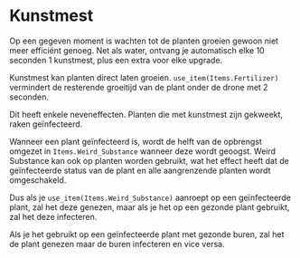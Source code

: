# Kunstmest
Op een gegeven moment is wachten tot de planten groeien gewoon niet meer efficiënt genoeg.
Net als water, ontvang je automatisch elke 10 seconden 1 kunstmest, plus een extra voor elke upgrade.

Kunstmest kan planten direct laten groeien. `use_item(Items.Fertilizer)` vermindert de resterende groeitijd van de plant onder de drone met 2 seconden.

Dit heeft enkele neveneffecten.
Planten die met kunstmest zijn gekweekt, raken geïnfecteerd.

Wanneer een plant geïnfecteerd is, wordt de helft van de opbrengst omgezet in `Items.Weird_Substance` wanneer deze wordt geoogst.
Weird Substance kan ook op planten worden gebruikt, wat het effect heeft dat de geïnfecteerde status van de plant en alle aangrenzende planten wordt omgeschakeld.

Dus als je `use_item(Items.Weird_Substance)` aanroept op een geïnfecteerde plant, zal het deze genezen, maar als je het op een gezonde plant gebruikt, zal het deze infecteren.

Als je het gebruikt op een geïnfecteerde plant met gezonde buren, zal het de plant genezen maar de buren infecteren en vice versa.